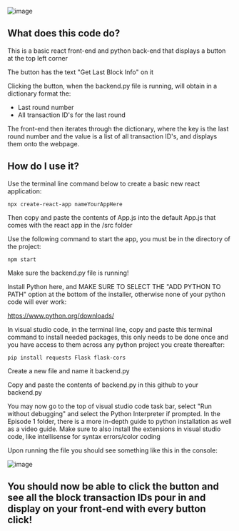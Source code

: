 

![image](https://github.com/atsoc1993/Algorand_Discord_Bots_Tutorial_Series/assets/144640214/d307bf03-bdae-4f25-b179-89501095433e)

## What does this code do?

This is a basic react front-end and python back-end that displays a button at the top left corner 

The button has the text "Get Last Block Info" on it

Clicking the button, when the backend.py file is running, will obtain in a dictionary format the:
- Last round number
- All transaction ID's for the last round

The front-end then iterates through the dictionary, where the key is the last round number
and the value is a list of all transaction ID's, and displays them onto the webpage.


## How do I use it?

Use the terminal line command below to create a basic new react application:

```npx create-react-app nameYourAppHere```

Then copy and paste the contents of App.js into the default App.js that comes with the react app in the /src folder

Use the following command to start the app, you must be in the directory of the project:

```npm start```

Make sure the backend.py file is running!

Install Python here, and MAKE SURE TO SELECT THE "ADD PYTHON TO PATH" option at the bottom of the installer, otherwise none of your python code will ever work:

https://www.python.org/downloads/

In visual studio code, in the terminal line, copy and paste this terminal command to install needed packages, this only needs to be done once and you have access to them across any python project you create thereafter:

```pip install requests Flask flask-cors```

Create a new file and name it backend.py

Copy and paste the contents of backend.py in this github to your backend.py

You may now go to the top of visual studio code task bar, select "Run without debugging" and select the Python Interpreter if prompted.
In the Episode 1 folder, there is a more in-depth guide to python installation as well as a video guide.
Make sure to also install the extensions in visual studio code, like intellisense for syntax errors/color coding

Upon running the file you should see something like this in the console:

![image](https://github.com/atsoc1993/Algorand_Discord_Bots_Tutorial_Series/assets/144640214/50567547-2025-46e5-97bb-cd9cfecaac69)

## You should now be able to click the button and see all the block transaction IDs pour in and display on your front-end with every button click!


